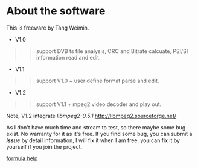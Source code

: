 # About the software #

This is freeware by Tang Weimin.

  * V1.0
> > support DVB ts file analysis, CRC and Bitrate calcuate, PSI/SI information read and edit.
  * V1.1
> > support V1.0 + user define format parse and edit.
  * V1.2
> > support V1.1 + mpeg2 video decoder and play out.

Note, V1.2 integrate _libmpeg2-0.5.1_
http://libmpeg2.sourceforge.net/

As I don't have much time and stream to test, so there maybe some bug exist. No warranty for it as it's free.
If you find some bug, you can submit a **_issue_** by detail information, I will fix it when I am free. you can fix it by yourself if you join the project.


[formula help](http://code.google.com/p/tsfriend/wiki/formula)
